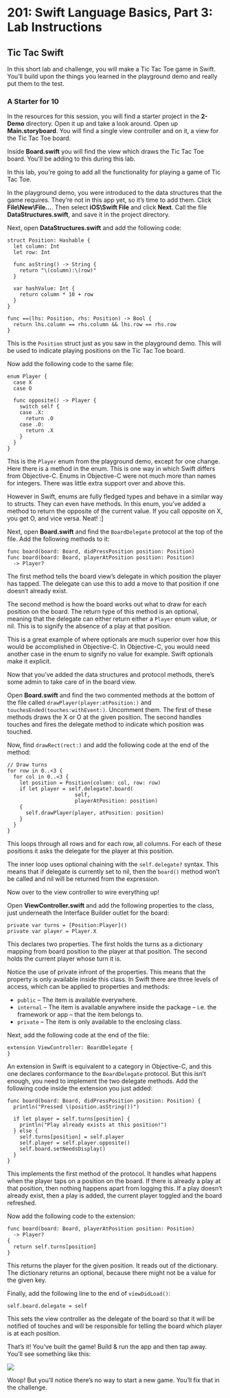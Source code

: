 # 201: Swift Language Basics, Part 3: Lab Instructions

## Tic Tac Swift

In this short lab and challenge, you will make a Tic Tac Toe game in Swift. You’ll build upon the things you learned in the playground demo and really put them to the test.

### A Starter for 10

In the resources for this session, you will find a starter project in the **2-Demo** directory. Open it up and take a look around. Open up **Main.storyboard**. You will find a single view controller and on it, a view for the Tic Tac Toe board.

Inside **Board.swift** you will find the view which draws the Tic Tac Toe board. You'll be adding to this during this lab.

In this lab, you’re going to add all the functionality for playing a game of Tic Tac Toe.

In the playground demo, you were introduced to the data structures that the game requires. They’re not in this app yet, so it’s time to add them. Click **File\New\File…**. Then select **iOS\Swift File** and click **Next**. Call the file **DataStructures.swift**, and save it in the project directory.

Next, open **DataStructures.swift** and add the following code:

    struct Position: Hashable {
      let column: Int
      let row: Int

      func asString() -> String {
        return "\(column):\(row)"
      }

      var hashValue: Int {
        return column * 10 + row
      }
    }

    func ==(lhs: Position, rhs: Position) -> Bool {
      return lhs.column == rhs.column && lhs.row == rhs.row
    }

This is the `Position` struct just as you saw in the playground demo. This will be used to indicate playing positions on the Tic Tac Toe board.

Now add the following code to the same file:

    enum Player {
      case X
      case O

      func opposite() -> Player {
        switch self {
        case .X:
          return .O
        case .O:
          return .X
        }
      }
    }

This is the `Player` enum from the playground demo, except for one change. Here there is a method in the enum. This is one way in which Swift differs from Objective-C. Enums in Objective-C were not much more than names for integers. There was little extra support over and above this.

However in Swift, enums are fully fledged types and behave in a similar way to structs. They can even have methods. In this enum, you’ve added a method to return the opposite of the current value. If you call opposite on X, you get O, and vice versa. Neat! :]

Next, open **Board.swift** and find the `BoardDelegate` protocol at the top of the file. Add the following methods to it:

    func board(board: Board, didPressPosition position: Position)
    func board(board: Board, playerAtPosition position: Position)
      -> Player?

The first method tells the board view’s delegate in which position the player has tapped. The delegate can use this to add a move to that position if one doesn’t already exist.

The second method is how the board works out what to draw for each position on the board. The return type of this method is an optional, meaning that the delegate can either return either a `Player` enum value, or nil. This is to signify the absence of a play at that position.

This is a great example of where optionals are much superior over how this would be accomplished in Objective-C. In Objective-C, you would need another case in the enum to signify no value for example. Swift optionals make it explicit.

Now that you’ve added the data structures and protocol methods, there’s some admin to take care of in the board view.

Open **Board.swift** and find the two commented methods at the bottom of the file called `drawPlayer(player:atPosition:)` and `touchesEnded(touches:withEvent:)`. Uncomment them. The first of these methods draws the X or O at the given position. The second handles touches and fires the delegate method to indicate which position was touched.

Now, find `drawRect(rect:)` and add the following code at the end of the method:

    // Draw turns
    for row in 0..<3 {
      for col in 0..<3 {
        let position = Position(column: col, row: row)
        if let player = self.delegate?.board(
                          self, 
                          playerAtPosition: position)
        {
          self.drawPlayer(player, atPosition: position)
        }
      }
    }

This loops through all rows and for each row, all columns. For each of these positions it asks the delegate for the player at this position.

The inner loop uses optional chaining with the `self.delegate?` syntax. This means that if delegate is currently set to nil, then the `board()` method won’t be called and nil will be returned from the expression.

Now over to the view controller to wire everything up!

Open **ViewController.swift** and add the following properties to the class, just underneath the Interface Builder outlet for the board:

    private var turns = [Position:Player]()
    private var player = Player.X

This declares two properties. The first holds the turns as a dictionary mapping from board position to the player at that position. The second holds the current player whose turn it is.

Notice the use of private infront of the properties. This means that the property is only available inside this class. In Swift there are three levels of access, which can be applied to properties and methods:

 * `public` – The item is available everywhere.
 * `internal` – The item is available anywhere inside the package – i.e. the framework or app – that the item belongs to.
 * `private` – The item is only available to the enclosing class.

Next, add the following code at the end of the file:

    extension ViewController: BoardDelegate {
    }

An extension in Swift is equivalent to a category in Objective-C, and this one declares conformance to the `BoardDelegate` protocol. But this isn’t enough, you need to implement the two delegate methods. Add the following code inside the extension you just added:

    func board(board: Board, didPressPosition position: Position) {
      println("Pressed \(position.asString())")

      if let player = self.turns[position] {
        println("Play already exists at this position!")
      } else {
        self.turns[position] = self.player
        self.player = self.player.opposite()
        self.board.setNeedsDisplay()
      }
    }

This implements the first method of the protocol. It handles what happens when the player taps on a position on the board. If there is already a play at that position, then nothing happens apart from logging this. If a play doesn’t already exist, then a play is added, the current player toggled and the board refreshed.

Now add the following code to the extension:

    func board(board: Board, playerAtPosition position: Position)
      -> Player?
    {
      return self.turns[position]
    }

This returns the player for the given position. It reads out of the dictionary. The dictionary returns an optional, because there might not be a value for the given key.

Finally, add the following line to the end of `viewDidLoad()`:

    self.board.delegate = self

This sets the view controller as the delegate of the board so that it will be notified of touches and will be responsible for telling the board which player is at each position. 

That’s it! You’ve built the game! Build & run the app and then tap away. You’ll see something like this:

![](./3-LabImages/01-TicTacToe.png)
 
Woop! But you’ll notice there’s no way to start a new game. You’ll fix that in the challenge.
